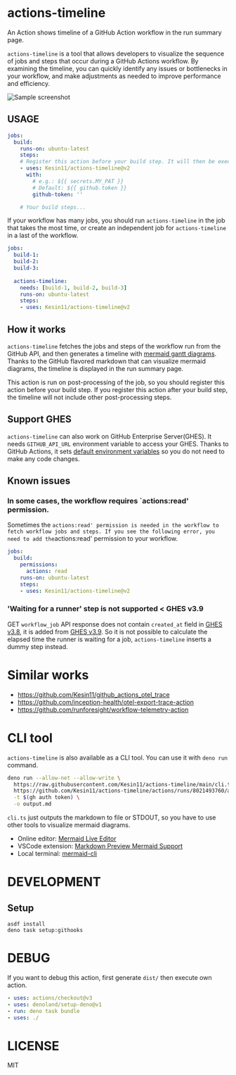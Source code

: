 # actions-timeline

An Action shows timeline of a GitHub Action workflow in the run summary page.

`actions-timeline` is a tool that allows developers to visualize the sequence of
jobs and steps that occur during a GitHub Actions workflow. By examining the
timeline, you can quickly identify any issues or bottlenecks in your workflow,
and make adjustments as needed to improve performance and efficiency.

![Sample screenshot](https://user-images.githubusercontent.com/1324862/268660777-5ee9fffd-6ef7-4960-9632-3589cb7138e1.png)

## USAGE

```yaml
jobs:
  build:
    runs-on: ubuntu-latest
    steps:
    # Register this action before your build step. It will then be executed at the end of the job post-processing.
    - uses: Kesin11/actions-timeline@v2
      with:
        # e.g.: ${{ secrets.MY_PAT }}
        # Default: ${{ github.token }}
        github-token: ''

    # Your build steps...
```

If your workflow has many jobs, you should run `actions-timeline` in the job
that takes the most time, or create an independent job for `actions-timeline` in
a last of the workflow.

```yaml
jobs:
  build-1:
  build-2:
  build-3:
  
  actions-timeline:
    needs: [build-1, build-2, build-3]
    runs-on: ubuntu-latest
    steps:
    - uses: Kesin11/actions-timeline@v2
```

## How it works

`actions-timeline` fetches the jobs and steps of the workflow run from the
GitHub API, and then generates a timeline with
[mermaid gantt diagrams](https://mermaid.js.org/syntax/gantt.html). Thanks to
the GitHub flavored markdown that can visualize mermaid diagrams, the timeline
is displayed in the run summary page.

This action is run on post-processing of the job, so you should register this
action before your build step. If you register this action after your build
step, the timeline will not include other post-processing steps.

## Support GHES

`actions-timeline` can also work on GitHub Enterprise Server(GHES). It needs
`GITHUB_API_URL` environment variable to access your GHES. Thanks to GitHub
Actions, it sets
[default environment variables](https://docs.github.com/en/actions/learn-github-actions/variables#default-environment-variables)
so you do not need to make any code changes.

## Known issues

### In some cases, the workflow requires `actions:read' permission.

Sometimes the
`actions:read' permission is needed in the workflow to fetch workflow jobs and steps. If you see the following error, you need to add the`actions:read'
permission to your workflow.

```yaml
jobs:
  build:
    permissions:
      actions: read
    runs-on: ubuntu-latest
    steps:
    - uses: Kesin11/actions-timeline@v2
```

### 'Waiting for a runner' step is not supported < GHES v3.9

GET `workflow_job` API response does not contain `created_at` field in
[GHES v3.8](https://docs.github.com/en/enterprise-server@3.8/rest/actions/workflow-jobs#get-a-job-for-a-workflow-run),
it is added from
[GHES v3.9](https://docs.github.com/en/enterprise-server@3.9/rest/actions/workflow-jobs?apiVersion=2022-11-28).
So it is not possible to calculate the elapsed time the runner is waiting for a
job, `actions-timeline` inserts a dummy step instead.

# Similar works

- https://github.com/Kesin11/github_actions_otel_trace
- https://github.com/inception-health/otel-export-trace-action
- https://github.com/runforesight/workflow-telemetry-action

# CLI tool

`actions-timeline` is also available as a CLI tool. You can use it with
`deno run` command.

```bash
deno run --allow-net --allow-write \
  https://raw.githubusercontent.com/Kesin11/actions-timeline/main/cli.ts \
  https://github.com/Kesin11/actions-timeline/actions/runs/8021493760/attempts/1 \
  -t $(gh auth token) \
  -o output.md
```

`cli.ts` just outputs the markdown to file or STDOUT, so you have to use other
tools to visualize mermaid diagrams.

- Online editor:
  [Mermaid Live Editor](https://mermaid-js.github.io/mermaid-live-editor/)
- VSCode extension:
  [Markdown Preview Mermaid Support](https://marketplace.visualstudio.com/items?itemName=bierner.markdown-mermaid)
- Local terminal: [mermaid-cli](https://github.com/mermaid-js/mermaid-cli)

# DEVELOPMENT

## Setup

```
asdf install
deno task setup:githooks
```

# DEBUG

If you want to debug this action, first generate `dist/` then execute own
action.

```yaml
- uses: actions/checkout@v3
- uses: denoland/setup-deno@v1
- run: deno task bundle
- uses: ./
```

# LICENSE

MIT
